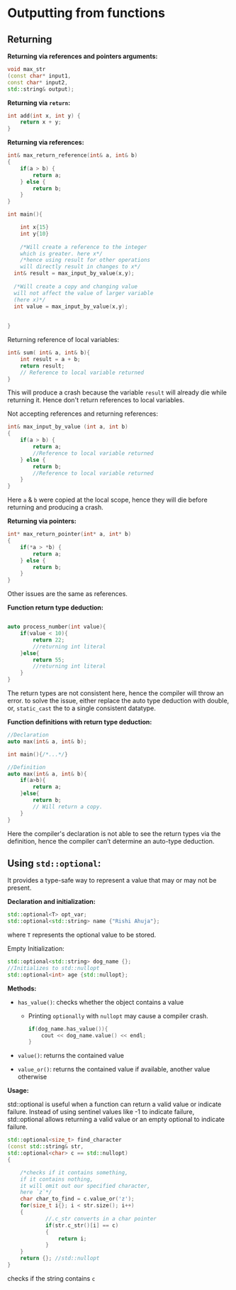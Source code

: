 # Outputting from functions

## Returning

**Returning via references and pointers arguments:**

```cpp
void max_str
(const char* input1, 
const char* input2, 
std::string& output);
```

**Returning via `return`:**

```cpp
int add(int x, int y) {
    return x + y;
}
```

**Returning via references:**

```cpp
int& max_return_reference(int& a, int& b)
{
    if(a > b) {
        return a;
    } else {
        return b;
    }
}
```

```cpp
int main(){

	int x{15}
	int y{10}
	
	/*Will create a reference to the integer 
	which is greater. here x*/
	/*hence using result for other operations 
	will directly result in changes to x*/
  int& result = max_input_by_value(x,y);
  
  /*Will create a copy and changing value 
  will not affect the value of larger variable 
  (here x)*/
  int value = max_input_by_value(x,y);
  
  
}
```

Returning reference of local variables:

```cpp
int& sum( int& a, int& b){
    int result = a + b; 
    return result;
    // Reference to local variable returned
}
```

This will produce a crash because the variable `result` will already die while returning it. Hence don't return references to local variables.

Not accepting references and returning references:

```cpp
int& max_input_by_value (int a, int b)
{
    if(a > b) {
        return a; 
        //Reference to local variable returned
    } else {
        return b; 
        //Reference to local variable returned
    }
}
```

Here `a` & `b` were copied at the local scope, hence they will die before returning and producing a crash.

**Returning via pointers:**

```cpp
int* max_return_pointer(int* a, int* b)
{
    if(*a > *b) {
        return a;
    } else {
        return b;
    }
}
```

Other issues are the same as references.

**Function return type deduction:**

```cpp

auto process_number(int value){
    if(value < 10){
        return 22; 
        //returning int literal
    }else{
        return 55; 
        //returning int literal
    }
}
```

The return types are not consistent here, hence the compiler will throw an error. to solve the issue, either replace the auto type deduction with double, or, `static_cast` the to a single consistent datatype. 

**Function definitions with return type deduction:**

```cpp
//Declaration
auto max(int& a, int& b);

int main(){/*...*/}

//Definition
auto max(int& a, int& b){
    if(a>b){
        return a;
    }else{
        return b; 
        // Will return a copy.
    }
}
```

Here the compiler's declaration is not able to see the return types via the definition, hence the compiler can’t determine an auto-type deduction.

## **Using `std::optional`:**

It provides a type-safe way to represent a value that may or may not be present.

**Declaration and initialization:**

```cpp
std::optional<T> opt_var;
std::optional<std::string> name {"Rishi Ahuja"};
```

where `T` represents the optional value to be stored.

Empty Initialization:

```cpp
std::optional<std::string> dog_name {}; 
//Initializes to std::nullopt
std::optional<int> age {std::nullopt};
```

**Methods:**

- `has_value()`: checks whether the object contains a value
    - Printing `optionally` with `nullopt` may cause a compiler crash.
        
        ```cpp
        if(dog_name.has_value()){
            cout << dog_name.value() << endl;
        }
        ```
        
- `value()`: returns the contained value
- `value_or()`: returns the contained value if available, another value otherwise

**Usage:**

std::optional is useful when a function can return a valid value or indicate failure. Instead of using sentinel values like -1 to indicate failure, std::optional allows returning a valid value or an empty optional to indicate failure.

```cpp
std::optional<size_t> find_character
(const std::string& str, 
std::optional<char> c == std::nullopt)
{

	/*checks if it contains something, 
	if it contains nothing, 
	it will omit out our specified character, 
	here `z`*/	
	char char_to_find = c.value_or('z');	
	for(size_t i{}; i < str.size(); i++)
	{
			//.c_str converts in a char pointer
			if(str.c_str()[i] == c)
			{
				return i;
			}
	}
	return {}; //std::nullopt
}
```

checks if the string contains `c`